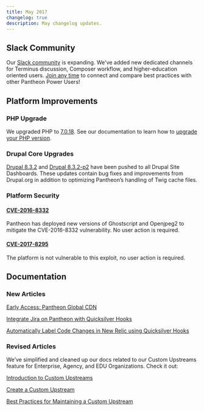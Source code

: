 ```yaml
---
title: May 2017
changelog: true
description: May changelog updates.
---
```

## Slack Community
Our [Slack community](/pantheon-community) is expanding. We've added new dedicated channels for Terminus discussion, Composer workflow, and higher-education oriented users. [Join any time](https://slackin.pantheon.io/) to connect and compare best practices with other Pantheon Power Users!

## Platform Improvements

### PHP Upgrade
We upgraded PHP to [7.0.18](http://php.net/archive/2017.php#id2017-04-13-1). See our documentation to learn how to [upgrade your PHP version](/guides/php/php-versions).

### Drupal Core Upgrades
[Drupal 8.3.2](https://www.drupal.org/project/drupal/releases/8.3.2) and [Drupal 8.3.2-p2](https://github.com/pantheon-systems/drops-8/issues/185) have been pushed to all Drupal Site Dashboards. These updates contain bug fixes and improvements from Drupal.org in addition to optimizing Pantheon’s handling of Twig cache files.


### Platform Security

#### [CVE-2016-8332](https://nvd.nist.gov/vuln/detail/CVE-2016-8332)
Pantheon has deployed new versions of Ghostscript and Openjpeg2 to mitigate the CVE-2016-8332 vulnerability. No user action is required.

#### [CVE-2017-8295](https://cve.mitre.org/cgi-bin/cvename.cgi?name=2017-8295)
The platform is not vulnerable to this exploit, no user action is required.


## Documentation

### New Articles

[Early Access: Pantheon Global CDN](/guides/global-cdn)

[Integrate Jira on Pantheon with Quicksilver Hooks](/guides/quicksilver/jira)

[Automatically Label Code Changes in New Relic using Quicksilver Hooks](/guides/new-relic/new-relic-quicksilver)

### Revised Articles
We’ve simplified and cleaned up our docs related to our Custom Upstreams feature for Enterprise, Agency, and EDU Organizations. Check it out:

[Introduction to Custom Upstreams](/guides/custom-upstream)

[Create a Custom Upstream](/guides/custom-upstream/create-custom-upstream)

[Best Practices for Maintaining a Custom Upstream](/guides/custom-upstream/maintain-custom-upstream)
